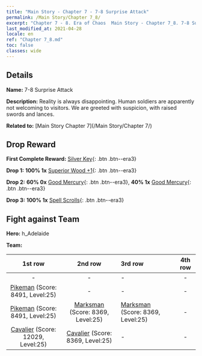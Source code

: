 ```yaml
---
title: "Main Story - Chapter 7 - 7-8 Surprise Attack"
permalink: /Main Story/Chapter 7_8/
excerpt: "Chapter 7 - 8. Era of Chaos  Main Story - Chapter 7_8. 7-8 Surprise Attack"
last_modified_at: 2021-04-28
locale: en
ref: "Chapter 7_8.md"
toc: false
classes: wide
---
```


## Details

 **Name:** 7-8 Surprise Attack

 **Description:** Reality is always disappointing. Human soldiers are apparently not welcoming to visitors. We are greeted with suspicion, with raised swords and lances.

 **Related to:** [Main Story Chapter 7](/Main Story/Chapter 7/)

## Drop Reward

 **First Complete Reward:** [Silver Key](/Items/con_693/){: .btn .btn--era3}

 **Drop 1:** **100% 1x** [Superior Wood +1](/Items/mat_20/){: .btn .btn--era3}

 **Drop 2:** **60% 0x** [Good Mercury](/Items/mat_14/){: .btn .btn--era3}, **40% 1x** [Good Mercury](/Items/mat_14/){: .btn .btn--era3}

 **Drop 3:** **100% 1x** [Spell Scrolls](/Items/con_694/){: .btn .btn--era3}


## Fight against Team
 **Hero:** h_Adelaide

 **Team:**


  | 1st row | 2nd row | 3rd row | 4th row |
  |:----:|:----:|:----|:----:|
  | - | - | - | - |
  | [Pikeman](/units/Pikeman/) (Score: 8491, Level:25)  | - | - | - |
  | [Pikeman](/units/Pikeman/) (Score: 8491, Level:25)  | [Marksman](/units/Marksman/) (Score: 8369, Level:25)  | [Marksman](/units/Marksman/) (Score: 8369, Level:25)  | - |
  | [Cavalier](/units/Cavalier/) (Score: 12029, Level:25)  | [Cavalier](/units/Cavalier/) (Score: 8369, Level:25)  | - | - |


